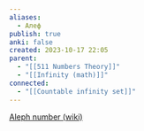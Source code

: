 ```yaml
---
aliases:
  - Алеф
publish: true
anki: false
created: 2023-10-17 22:05
parent:
  - "[[511 Numbers Theory]]"
  - "[[Infinity (math)]]"
connected:
  - "[[Countable infinity set]]"
---
```














[Aleph number (wiki)](https://en.wikipedia.org/wiki/Aleph_number)

